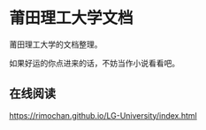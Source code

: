 # 莆田理工大学文档

莆田理工大学的文档整理。

如果好运的你点进来的话，不妨当作小说看看吧。

## 在线阅读

https://rimochan.github.io/LG-University/index.html
